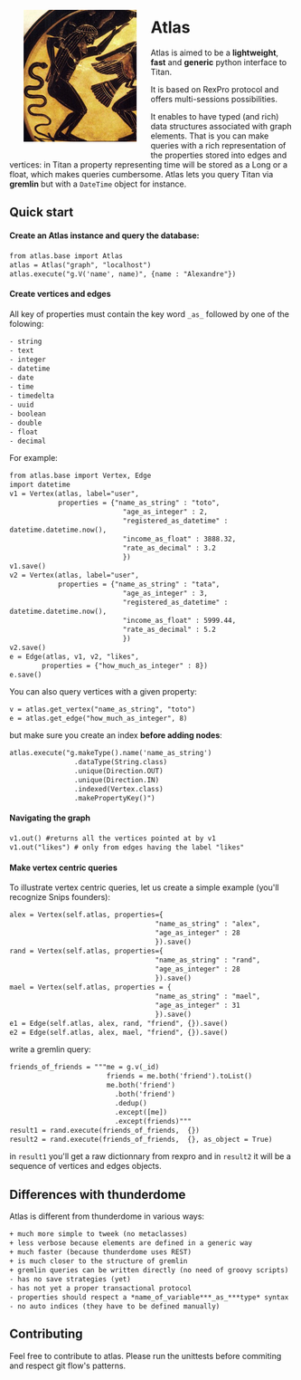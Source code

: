 <div style="float: left; margin: 25px; width: 200px;"><img src="figs/atlas.png" /></div>

# Atlas
Atlas is aimed to be a **lightweight**, **fast** and **generic** python interface to Titan.

It is based on RexPro protocol and offers multi-sessions possibilities.

It enables to have typed (and rich) data structures associated with graph elements. That is you can make queries with a rich representation of the properties stored into edges and vertices: in Titan a property representing time will be stored as a Long or a float, which makes queries cumbersome. Atlas lets you query Titan via **gremlin** but with a `DateTime` object for instance.

## Quick start

#### Create an Atlas instance and query the database:

    from atlas.base import Atlas
    atlas = Atlas("graph", "localhost")
    atlas.execute("g.V('name', name)", {name : "Alexandre"})

#### Create vertices and edges
All key of properties must contain the key word `_as_` followed by one of the folowing:

    - string
    - text
    - integer
    - datetime
    - date
    - time
    - timedelta
    - uuid
    - boolean
    - double
    - float
    - decimal

For example:

    from atlas.base import Vertex, Edge
    import datetime
    v1 = Vertex(atlas, label="user", 
                properties = {"name_as_string" : "toto",
                                "age_as_integer" : 2,
                                "registered_as_datetime" : datetime.datetime.now(),
                                "income_as_float" : 3888.32,
                                "rate_as_decimal" : 3.2
                                })
    v1.save()
    v2 = Vertex(atlas, label="user", 
                properties = {"name_as_string" : "tata",
                                "age_as_integer" : 3,
                                "registered_as_datetime" : datetime.datetime.now(),
                                "income_as_float" : 5999.44,
                                "rate_as_decimal" : 5.2
                                })
    v2.save()
    e = Edge(atlas, v1, v2, "likes", 
            properties = {"how_much_as_integer" : 8})
    e.save()

You can also query vertices with a given property:

    v = atlas.get_vertex("name_as_string", "toto")
    e = atlas.get_edge("how_much_as_integer", 8)

but make sure you create an index **before adding nodes**:

    atlas.execute("g.makeType().name('name_as_string')
                    .dataType(String.class)
                    .unique(Direction.OUT)
                    .unique(Direction.IN)
                    .indexed(Vertex.class)
                    .makePropertyKey()")

#### Navigating the graph

    v1.out() #returns all the vertices pointed at by v1
    v1.out("likes") # only from edges having the label "likes"

#### Make vertex centric queries

To illustrate vertex centric queries, let us create a simple example (you'll recognize Snips founders):

    alex = Vertex(self.atlas, properties={
                                        "name_as_string" : "alex", 
                                        "age_as_integer" : 28
                                        }).save()
    rand = Vertex(self.atlas, properties={
                                        "name_as_string" : "rand", 
                                        "age_as_integer" : 28
                                        }).save()
    mael = Vertex(self.atlas, properties = {
                                        "name_as_string" : "mael", 
                                        "age_as_integer" : 31
                                        }).save()
    e1 = Edge(self.atlas, alex, rand, "friend", {}).save()
    e2 = Edge(self.atlas, alex, mael, "friend", {}).save()

write a gremlin query:

    friends_of_friends = """me = g.v(_id)
                            friends = me.both('friend').toList()
                            me.both('friend')
                              .both('friend')
                              .dedup()
                              .except([me])
                              .except(friends)"""
    result1 = rand.execute(friends_of_friends,  {})
    result2 = rand.execute(friends_of_friends,  {}, as_object = True)

in `result1` you'll get a raw dictionnary from rexpro and in `result2` it will be a sequence of vertices and edges objects.

## Differences with thunderdome

Atlas is different from thunderdome in various ways:

    + much more simple to tweek (no metaclasses)
    + less verbose because elements are defined in a generic way
    + much faster (because thunderdome uses REST)
    + is much closer to the structure of gremlin
    + gremlin queries can be written directly (no need of groovy scripts)
    - has no save strategies (yet)
    - has not yet a proper transactional protocol
    - properties should respect a *name_of_variable***_as_***type* syntax
    - no auto indices (they have to be defined manually)

## Contributing

Feel free to contribute to atlas. Please run the unittests before commiting and respect git flow's patterns.



